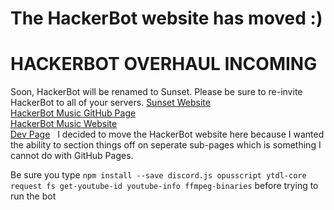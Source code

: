 # The HackerBot website has moved :)

# HACKERBOT OVERHAUL INCOMING
  
Soon, HackerBot will be renamed to Sunset. Please be sure to re-invite HackerBot to all of your servers.
[Sunset Website](https://sites.google.com/view/sunset-discordbot/home)  
[HackerBot Music GitHub Page](https://github.com/Mr-Hacker894/HackerBot-Music)  
[HackerBot Music Website](https://sites.google.com/view/hackerbot-music/home)  
[Dev Page](https://sites.google.com/view/mrhacker-dev-page/home)   
I decided to move the HackerBot website here because I wanted the ability to section things off on seperate sub-pages which is something I cannot do with GitHub Pages.  
  
  
  
Be sure you type `npm install --save discord.js opusscript ytdl-core request fs get-youtube-id youtube-info ffmpeg-binaries` before trying to run the bot
